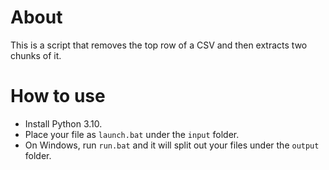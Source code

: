 # About

This is a script that removes the top row of a CSV and then extracts two chunks of it.

# How to use

- Install Python 3.10.
- Place your file as `launch.bat` under the `input` folder.
- On Windows, run `run.bat` and it will split out your files under the `output` folder.
